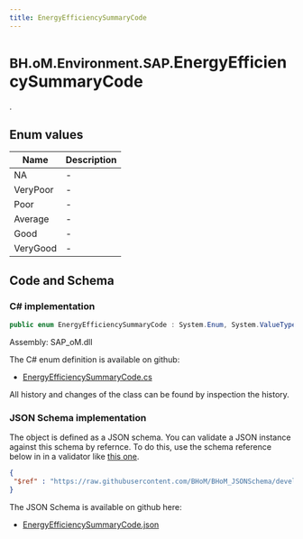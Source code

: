 ```yaml
---
title: EnergyEfficiencySummaryCode
---
```


# <small>BH.oM.Environment.SAP.</small>**EnergyEfficiencySummaryCode**

.

## Enum values

| Name            | Description                                                    |
|-----------------|----------------------------------------------------------------|
| NA |  -  |
| VeryPoor |  -  |
| Poor |  -  |
| Average |  -  |
| Good |  -  |
| VeryGood |  -  |


## Code and Schema

### C# implementation

``` C# title="C#"
public enum EnergyEfficiencySummaryCode : System.Enum, System.ValueType, System.IComparable, System.ISpanFormattable, System.IFormattable, System.IConvertible
```

Assembly: SAP_oM.dll

The C# enum definition is available on github:

- [EnergyEfficiencySummaryCode.cs](https://github.com/BHoM/SAP_Toolkit/blob/develop/SAP_oM/Enums\EnergyEfficiencySummaryCode.cs)

All history and changes of the class can be found by inspection the history.
### JSON Schema implementation

The object is defined as a JSON schema. You can validate a JSON instance against this schema by refernce. To do this, use the schema reference below in in a validator like [this one](https://www.jsonschemavalidator.net/).

``` json title="JSON Schema"
{
 "$ref" : "https://raw.githubusercontent.com/BHoM/BHoM_JSONSchema/develop/SAP_oM/SAP/EnergyEfficiencySummaryCode.json"
}
```

The JSON Schema is available on github here:

- [EnergyEfficiencySummaryCode.json](https://github.com/BHoM/BHoM_JSONSchema/blob/develop/SAP_oM/SAP/EnergyEfficiencySummaryCode.json)
